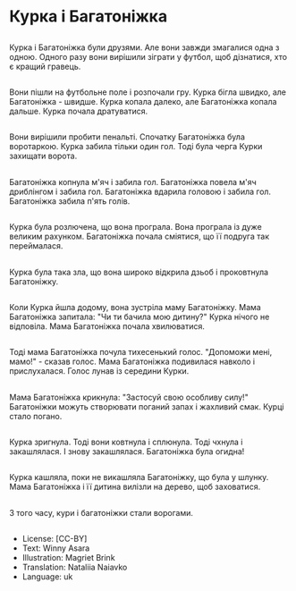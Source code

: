 # Курка і Багатоніжка

##
Курка і Багатоніжка були друзями. Але вони завжди змагалися одна з одною. Одного разу вони вирішили зіграти у футбол, щоб дізнатися, хто є кращий гравець.

##
Вони пішли на футбольне поле і розпочали гру. Курка бігла швидко, але Багатоніжка - швидше. Курка копала далеко, але Багатоніжка копала дальше. Курка почала дратуватися.

##
Вони вирішили пробити пенальті. Спочатку Багатоніжка була воротаркою. Курка забила тільки один гол. Тоді була черга Курки захищати ворота.

##
Багатоніжка копнула м'яч і забила гол. Багатоніжка повела м'яч дриблінгом і забила гол. Багатоніжка вдарила головою і забила гол. Багатоніжка забила п'ять голів.

##
Курка була розлючена, що вона програла. Вона програла із дуже великим рахунком. Багатоніжка почала сміятися, що її подруга так переймалася.

##
Курка була така зла, що вона широко відкрила дзьоб і проковтнула Багатоніжку.

##
Коли Курка йшла додому, вона зустріла маму Багатоніжку. Мама Багатоніжка запитала: "Чи ти бачила мою дитину?" Курка нічого не відповіла. Мама Багатоніжка почала хвилюватися.

##
Тоді мама Багатоніжка почула тихесенький голос. "Допоможи мені, мамо!" - сказав голос. Мама Багатоніжка подивилася навколо і прислухалася. Голос лунав із середини Курки.

##
Мама Багатоніжка крикнула: "Застосуй свою особливу силу!" Багатоніжки можуть створювати поганий запах і жахливий смак. Курці стало погано.

##
Курка зригнула. Тоді вони ковтнула і сплюнула. Тоді чхнула і закашлялася. І знову закашлялася. Багатоніжка була огидна!

##
Курка кашляла, поки не викашляла Багатоніжку, що була у шлунку. Мама Багатоніжка і її дитина вилізли на дерево, щоб заховатися.

##
З того часу, кури і багатоніжки стали ворогами.

##
* License: [CC-BY]
* Text: Winny Asara
* Illustration: Magriet Brink
* Translation: Nataliia Naiavko
* Language: uk
